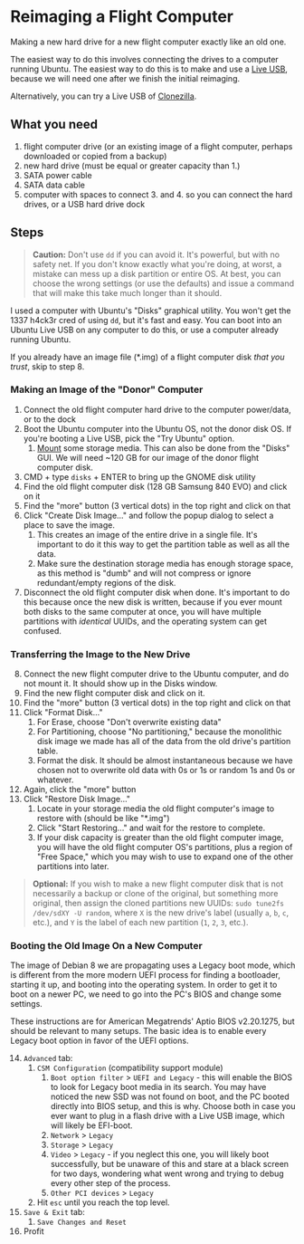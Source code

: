 # Reimaging a Flight Computer

Making a new hard drive for a new flight computer exactly like an old one.

The easiest way to do this involves connecting the drives to a computer running Ubuntu. The easiest way to do this is to make and use a [Live USB](https://ubuntu.com/tutorials/try-ubuntu-before-you-install#1-getting-started), because we will need one after we finish the initial reimaging.

Alternatively, you can try a Live USB of [Clonezilla](https://clonezilla.org/liveusb.php).

## What you need

1. flight computer drive (or an existing image of a flight computer, perhaps downloaded or copied from a backup)
2. new hard drive (must be equal or greater capacity than 1.)
3. SATA power cable
4. SATA data cable
5. computer with spaces to connect 3. and 4. so you can connect the hard drives, or a USB hard drive dock

## Steps

> **Caution:** Don't use `dd` if you can avoid it. It's powerful, but with no safety net. If you don't know exactly what you're doing, at worst, a mistake can mess up a disk partition or entire OS. At best, you can choose the wrong settings (or use the defaults) and issue a command that will make this take much longer than it should.

I used a computer with Ubuntu's "Disks" graphical utility. You won't get the 1337 h4ck3r cred of using `dd`, but it's fast and easy. You can boot into an Ubuntu Live USB on any computer to do this, or use a computer already running Ubuntu.

If you already have an image file (\*.img) of a flight computer disk _that you trust_, skip to step 8.

### Making an Image of the "Donor" Computer

1. Connect the old flight computer hard drive to the computer power/data, or to the dock
2. Boot the Ubuntu computer into the Ubuntu OS, not the donor disk OS. If you're booting a Live USB, pick the "Try Ubuntu" option.
    1. [Mount](https://manpages.ubuntu.com/manpages/xenial/man8/mount.8.html) some storage media. This can also be done from the "Disks" GUI. We will need ~120 GB for our image of the donor flight computer disk.
3. CMD + type `disks` + ENTER to bring up the GNOME disk utility
4. Find the old flight computer disk (128 GB Samsung 840 EVO) and click on it
5. Find the "more" button (3 vertical dots) in the top right and click on that 
6. Click "Create Disk Image..." and follow the popup dialog to select a place to save the image. 
    1. This creates an image of the entire drive in a single file. It's important to do it this way to get the partition table as well as all the data.
    2. Make sure the destination storage media has enough storage space, as this method is "dumb" and will not compress or ignore redundant/empty regions of the disk.
7. Disconnect the old flight computer disk when done. It's important to do this because once the new disk is written, because if you ever mount both disks to the same computer at once, you will have multiple partitions with _identical_ UUIDs, and the operating system can get confused.

### Transferring the Image to the New Drive

8. Connect the new flight computer drive to the Ubuntu computer, and do not mount it. It should show up in the Disks window.
9. Find the new flight computer disk and click on it.
10. Find the "more" button (3 vertical dots) in the top right and click on that 
11. Click "Format Disk..."
    1. For Erase, choose "Don't overwrite existing data"
    2. For Partitioning, choose "No partitioning," because the monolithic disk image we made has all of the data from the old drive's partition table.
    3. Format the disk. It should be almost instantaneous because we have chosen not to overwrite old data with 0s or 1s or random 1s and 0s or whatever.
12. Again, click the "more" button
13. Click "Restore Disk Image..."
    1. Locate in your storage media the old flight computer's image to restore with (should be like "\*.img")
    2. Click "Start Restoring..." and wait for the restore to complete.
    3. If your disk capacity is greater than the old flight computer image, you will have the old flight computer OS's partitions, plus a region of "Free Space," which you may wish to use to expand one of the other partitions into later.

> **Optional:** If you wish to make a new flight computer disk that is not necessarily a backup or clone of the original, but something more original, then assign the cloned partitions new UUIDs: `sudo tune2fs /dev/sdXY -U random`, where `X` is the new drive's label (usually `a`, `b`, `c`, etc.), and `Y` is the label of each new partition (`1`, `2`, `3`, etc.). 

### Booting the Old Image On a New Computer

The image of Debian 8 we are propagating uses a Legacy boot mode, which is different from the more modern UEFI process for finding a bootloader, starting it up, and booting into the operating system. In order to get it to boot on a newer PC, we need to go into the PC's BIOS and change some settings.

These instructions are for American Megatrends' Aptio BIOS v2.20.1275, but should be relevant to many setups. The basic idea is to enable every Legacy boot option in favor of the UEFI options.

14. `Advanced` tab:
    1. `CSM Configuration` (compatibility support module)
        1. `Boot option filter` > `UEFI and Legacy` - this will enable the BIOS to look for Legacy boot media in its search. You may have noticed the new SSD was not found on boot, and the PC booted directly into BIOS setup, and this is why. Choose both in case you ever want to plug in a flash drive with a Live USB image, which will likely be EFI-boot.
        2. `Network` > `Legacy`
        3. `Storage` > `Legacy`
        4. `Video` > `Legacy` - if you neglect this one, you will likely boot successfully, but be unaware of this and stare at a black screen for two days, wondering what went wrong and trying to debug every other step of the process.
        5. `Other PCI devices` > `Legacy`
    2. Hit `esc` until you reach the top level.
15. `Save & Exit` tab:
    1. `Save Changes and Reset`
16. Profit